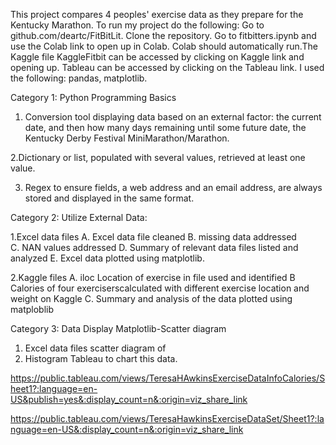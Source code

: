   This project  compares 4 peoples' exercise data as they   prepare for the Kentucky  Marathon.
To run my project do the following: Go to github.com/deartc/FitBitLit.  Clone the repository.  Go to fitbitters.ipynb and use the Colab link to open up in Colab.
Colab should automatically run.The  Kaggle file KaggleFitbit can be accessed by clicking on Kaggle link and opening up.  Tableau can be accessed by clicking on the Tableau link. I used the following: pandas, matplotlib.  
  
 
Category 1: Python Programming Basics

1. Conversion tool displaying data based on an external factor: the current date, and then  how many days remaining until some future date, the Kentucky Derby Festival MiniMarathon/Marathon. 
 
2.Dictionary or list, populated with several values, retrieved at least one value.

3. Regex to ensure  fields, a web address and an email address, are always stored and displayed in the same format. 
 
 
 
Category 2: Utilize External Data:
 
1.Excel data files 
A. Excel data file  cleaned
B. missing data addressed  
C. NAN values addressed
D. Summary of relevant data files listed and analyzed 
E. Excel data plotted using matplotlib.


2.Kaggle files
A. iloc Location of exercise in file used and identified 
B Calories of four  exerciserscalculated with different exercise location  and weight on Kaggle 
C. Summary and analysis of the data plotted using matploblib



Category 3: Data Display
Matplotlib-Scatter diagram 
1.  Excel data files scatter diagram of
2.  Histogram 
Tableau to chart this data.

https://public.tableau.com/views/TeresaHAwkinsExerciseDataInfoCalories/Sheet1?:language=en-US&publish=yes&:display_count=n&:origin=viz_share_link



https://public.tableau.com/views/TeresaHawkinsExerciseDataSet/Sheet1?:language=en-US&:display_count=n&:origin=viz_share_link








  


